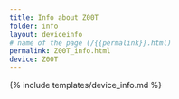 ```yaml
---
title: Info about Z00T
folder: info
layout: deviceinfo
# name of the page (/{{permalink}}.html)
permalink: Z00T_info.html
device: Z00T
---
```

{% include templates/device_info.md %}
